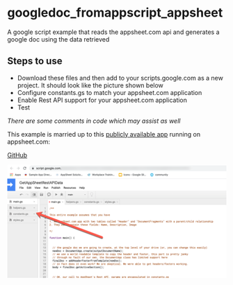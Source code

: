 # googledoc_fromappscript_appsheet
A google script example that reads the appsheet.com api and generates a google doc using the data retrieved

## Steps to use


- Download these files and then add to your scripts.google.com as a new project. It should look like the picture shown below
- Configure constants.gs to match your appsheet.com application
- Enable Rest API support for your appsheet.com application
- Test

_There are some comments in code which may assist as well_

This example is married up to this [publicly available app](https://www.appsheet.com/samples/Companion-app-for-a-Google-App-Script-Example?appGuidString=b850d284-d09c-4240-9d4e-e856164ccb1b) running on appsheet.com:

[GitHub](http://github.com)

![screenshot](screenshot.png "Screenshot of your Project")